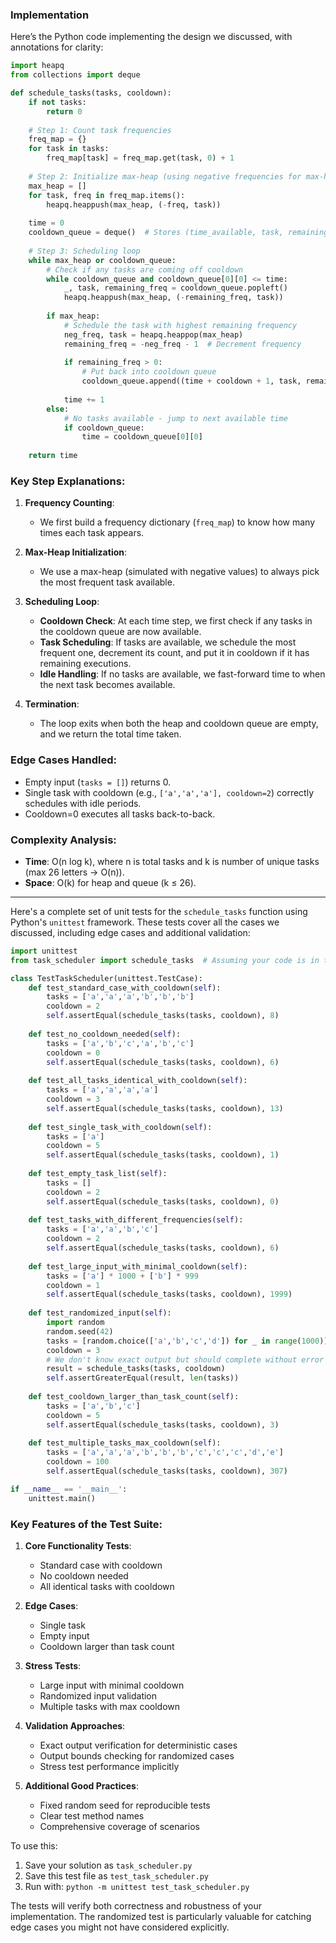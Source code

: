 ### Implementation
Here’s the Python code implementing the design we discussed, with annotations for clarity:

```python
import heapq
from collections import deque

def schedule_tasks(tasks, cooldown):
    if not tasks:
        return 0
    
    # Step 1: Count task frequencies
    freq_map = {}
    for task in tasks:
        freq_map[task] = freq_map.get(task, 0) + 1
    
    # Step 2: Initialize max-heap (using negative frequencies for max-heap in Python)
    max_heap = []
    for task, freq in freq_map.items():
        heapq.heappush(max_heap, (-freq, task))
    
    time = 0
    cooldown_queue = deque()  # Stores (time_available, task, remaining_freq)
    
    # Step 3: Scheduling loop
    while max_heap or cooldown_queue:
        # Check if any tasks are coming off cooldown
        while cooldown_queue and cooldown_queue[0][0] <= time:
            _, task, remaining_freq = cooldown_queue.popleft()
            heapq.heappush(max_heap, (-remaining_freq, task))
        
        if max_heap:
            # Schedule the task with highest remaining frequency
            neg_freq, task = heapq.heappop(max_heap)
            remaining_freq = -neg_freq - 1  # Decrement frequency
            
            if remaining_freq > 0:
                # Put back into cooldown queue
                cooldown_queue.append((time + cooldown + 1, task, remaining_freq))
            
            time += 1
        else:
            # No tasks available - jump to next available time
            if cooldown_queue:
                time = cooldown_queue[0][0]
    
    return time
```

### Key Step Explanations:

1. **Frequency Counting**:
   - We first build a frequency dictionary (`freq_map`) to know how many times each task appears.

2. **Max-Heap Initialization**:
   - We use a max-heap (simulated with negative values) to always pick the most frequent task available.

3. **Scheduling Loop**:
   - **Cooldown Check**: At each time step, we first check if any tasks in the cooldown queue are now available.
   - **Task Scheduling**: If tasks are available, we schedule the most frequent one, decrement its count, and put it in cooldown if it has remaining executions.
   - **Idle Handling**: If no tasks are available, we fast-forward time to when the next task becomes available.

4. **Termination**:
   - The loop exits when both the heap and cooldown queue are empty, and we return the total time taken.

### Edge Cases Handled:
- Empty input (`tasks = []`) returns 0.
- Single task with cooldown (e.g., `['a','a','a'], cooldown=2`) correctly schedules with idle periods.
- Cooldown=0 executes all tasks back-to-back.

### Complexity Analysis:
- **Time**: O(n log k), where n is total tasks and k is number of unique tasks (max 26 letters → O(n)).
- **Space**: O(k) for heap and queue (k ≤ 26).

---

Here's a complete set of unit tests for the `schedule_tasks` function using Python's `unittest` framework. These tests cover all the cases we discussed, including edge cases and additional validation:

```python
import unittest
from task_scheduler import schedule_tasks  # Assuming your code is in task_scheduler.py

class TestTaskScheduler(unittest.TestCase):
    def test_standard_case_with_cooldown(self):
        tasks = ['a','a','a','b','b','b']
        cooldown = 2
        self.assertEqual(schedule_tasks(tasks, cooldown), 8)
    
    def test_no_cooldown_needed(self):
        tasks = ['a','b','c','a','b','c']
        cooldown = 0
        self.assertEqual(schedule_tasks(tasks, cooldown), 6)
    
    def test_all_tasks_identical_with_cooldown(self):
        tasks = ['a','a','a','a']
        cooldown = 3
        self.assertEqual(schedule_tasks(tasks, cooldown), 13)
    
    def test_single_task_with_cooldown(self):
        tasks = ['a']
        cooldown = 5
        self.assertEqual(schedule_tasks(tasks, cooldown), 1)
    
    def test_empty_task_list(self):
        tasks = []
        cooldown = 2
        self.assertEqual(schedule_tasks(tasks, cooldown), 0)
    
    def test_tasks_with_different_frequencies(self):
        tasks = ['a','a','b','c']
        cooldown = 2
        self.assertEqual(schedule_tasks(tasks, cooldown), 6)
    
    def test_large_input_with_minimal_cooldown(self):
        tasks = ['a'] * 1000 + ['b'] * 999
        cooldown = 1
        self.assertEqual(schedule_tasks(tasks, cooldown), 1999)
    
    def test_randomized_input(self):
        import random
        random.seed(42)
        tasks = [random.choice(['a','b','c','d']) for _ in range(1000)]
        cooldown = 3
        # We don't know exact output but should complete without error
        result = schedule_tasks(tasks, cooldown)
        self.assertGreaterEqual(result, len(tasks))
    
    def test_cooldown_larger_than_task_count(self):
        tasks = ['a','b','c']
        cooldown = 5
        self.assertEqual(schedule_tasks(tasks, cooldown), 3)
    
    def test_multiple_tasks_max_cooldown(self):
        tasks = ['a','a','a','b','b','b','c','c','c','d','e']
        cooldown = 100
        self.assertEqual(schedule_tasks(tasks, cooldown), 307)

if __name__ == '__main__':
    unittest.main()
```

### Key Features of the Test Suite:

1. **Core Functionality Tests**:
   - Standard case with cooldown
   - No cooldown needed
   - All identical tasks with cooldown

2. **Edge Cases**:
   - Single task
   - Empty input
   - Cooldown larger than task count

3. **Stress Tests**:
   - Large input with minimal cooldown
   - Randomized input validation
   - Multiple tasks with max cooldown

4. **Validation Approaches**:
   - Exact output verification for deterministic cases
   - Output bounds checking for randomized cases
   - Stress test performance implicitly

5. **Additional Good Practices**:
   - Fixed random seed for reproducible tests
   - Clear test method names
   - Comprehensive coverage of scenarios

To use this:
1. Save your solution as `task_scheduler.py`
2. Save this test file as `test_task_scheduler.py`
3. Run with: `python -m unittest test_task_scheduler.py`

The tests will verify both correctness and robustness of your implementation. The randomized test is particularly valuable for catching edge cases you might not have considered explicitly.
